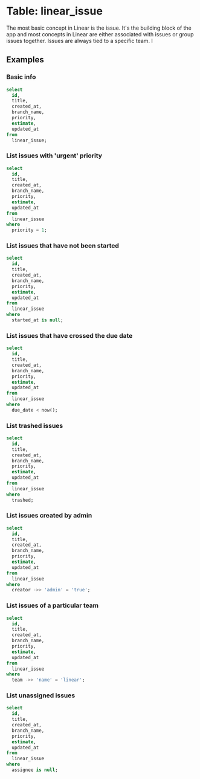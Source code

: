 # Table: linear_issue

The most basic concept in Linear is the issue. It's the building block of the app and most concepts in Linear are either associated with issues or group issues together. Issues are always tied to a specific team. I

## Examples

### Basic info

```sql
select
  id,
  title,
  created_at,
  branch_name,
  priority,
  estimate,
  updated_at
from
  linear_issue;
```

### List issues with 'urgent' priority

```sql
select
  id,
  title,
  created_at,
  branch_name,
  priority,
  estimate,
  updated_at
from
  linear_issue
where
  priority = 1;
```

### List issues that have not been started
```sql
select
  id,
  title,
  created_at,
  branch_name,
  priority,
  estimate,
  updated_at
from
  linear_issue
where
  started_at is null;
```

### List issues that have crossed the due date

```sql
select
  id,
  title,
  created_at,
  branch_name,
  priority,
  estimate,
  updated_at
from
  linear_issue
where
  due_date < now();
```

### List trashed issues

```sql
select
  id,
  title,
  created_at,
  branch_name,
  priority,
  estimate,
  updated_at
from
  linear_issue
where
  trashed;
```

### List issues created by admin

```sql
select
  id,
  title,
  created_at,
  branch_name,
  priority,
  estimate,
  updated_at
from
  linear_issue
where
  creator ->> 'admin' = 'true';
```

### List issues of a particular team

```sql
select
  id,
  title,
  created_at,
  branch_name,
  priority,
  estimate,
  updated_at
from
  linear_issue
where
  team ->> 'name' = 'linear';
```

### List unassigned issues

```sql
select
  id,
  title,
  created_at,
  branch_name,
  priority,
  estimate,
  updated_at
from
  linear_issue
where
  assignee is null;
```
